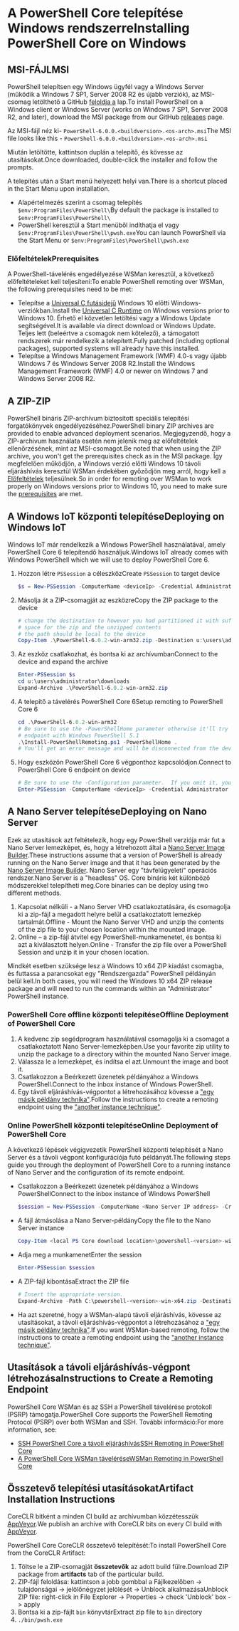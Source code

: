 # <a name="installing-powershell-core-on-windows"></a><span data-ttu-id="ed64b-101">A PowerShell Core telepítése Windows rendszerre</span><span class="sxs-lookup"><span data-stu-id="ed64b-101">Installing PowerShell Core on Windows</span></span>

## <a name="msi"></a><span data-ttu-id="ed64b-102">MSI-FÁJL</span><span class="sxs-lookup"><span data-stu-id="ed64b-102">MSI</span></span>

<span data-ttu-id="ed64b-103">PowerShell telepítsen egy Windows ügyfél vagy a Windows Server (működik a Windows 7 SP1, Server 2008 R2 és újabb verziók), az MSI-csomag letölthető a GitHub [feloldja a][] lap.</span><span class="sxs-lookup"><span data-stu-id="ed64b-103">To install PowerShell on a Windows client or Windows Server (works on Windows 7 SP1, Server 2008 R2, and later), download the MSI package from our GitHub [releases][] page.</span></span>

<span data-ttu-id="ed64b-104">Az MSI-fájl néz ki- `PowerShell-6.0.0.<buildversion>.<os-arch>.msi`</span><span class="sxs-lookup"><span data-stu-id="ed64b-104">The MSI file looks like this - `PowerShell-6.0.0.<buildversion>.<os-arch>.msi`</span></span>
<!-- TODO: should be updated to point to the Download Center as well -->

<span data-ttu-id="ed64b-105">Miután letöltötte, kattintson duplán a telepítő, és kövesse az utasításokat.</span><span class="sxs-lookup"><span data-stu-id="ed64b-105">Once downloaded, double-click the installer and follow the prompts.</span></span>

<span data-ttu-id="ed64b-106">A telepítés után a Start menü helyezett helyi van.</span><span class="sxs-lookup"><span data-stu-id="ed64b-106">There is a shortcut placed in the Start Menu upon installation.</span></span>

- <span data-ttu-id="ed64b-107">Alapértelmezés szerint a csomag telepítés `$env:ProgramFiles\PowerShell\`</span><span class="sxs-lookup"><span data-stu-id="ed64b-107">By default the package is installed to `$env:ProgramFiles\PowerShell\`</span></span>
- <span data-ttu-id="ed64b-108">PowerShell keresztül a Start menüből indíthatja el vagy `$env:ProgramFiles\PowerShell\pwsh.exe`</span><span class="sxs-lookup"><span data-stu-id="ed64b-108">You can launch PowerShell via the Start Menu or `$env:ProgramFiles\PowerShell\pwsh.exe`</span></span>

### <a name="prerequisites"></a><span data-ttu-id="ed64b-109">Előfeltételek</span><span class="sxs-lookup"><span data-stu-id="ed64b-109">Prerequisites</span></span>

<span data-ttu-id="ed64b-110">A PowerShell-távelérés engedélyezése WSMan keresztül, a következő előfeltételeket kell teljesíteni:</span><span class="sxs-lookup"><span data-stu-id="ed64b-110">To enable PowerShell remoting over WSMan, the following prerequisites need to be met:</span></span>

- <span data-ttu-id="ed64b-111">Telepítse a [Universal C futásidejű](https://www.microsoft.com/download/details.aspx?id=50410) Windows 10 előtti Windows-verziókban.</span><span class="sxs-lookup"><span data-stu-id="ed64b-111">Install the [Universal C Runtime](https://www.microsoft.com/download/details.aspx?id=50410) on Windows versions prior to Windows 10.</span></span>
  <span data-ttu-id="ed64b-112">Érhető el közvetlen letöltési vagy a Windows Update segítségével.</span><span class="sxs-lookup"><span data-stu-id="ed64b-112">It is available via direct download or Windows Update.</span></span>
  <span data-ttu-id="ed64b-113">Teljes lett (beleértve a csomagok nem kötelező), a támogatott rendszerek már rendelkezik a telepített.</span><span class="sxs-lookup"><span data-stu-id="ed64b-113">Fully patched (including optional packages), supported systems will already have this installed.</span></span>
- <span data-ttu-id="ed64b-114">Telepítse a Windows Management Framework (WMF) 4.0-s vagy újabb Windows 7 és Windows Server 2008 R2.</span><span class="sxs-lookup"><span data-stu-id="ed64b-114">Install the Windows Management Framework (WMF) 4.0 or newer on Windows 7 and Windows Server 2008 R2.</span></span>

## <a name="zip"></a><span data-ttu-id="ed64b-115">A ZIP-</span><span class="sxs-lookup"><span data-stu-id="ed64b-115">ZIP</span></span>

<span data-ttu-id="ed64b-116">PowerShell bináris ZIP-archívum biztosított speciális telepítési forgatókönyvek engedélyezéséhez.</span><span class="sxs-lookup"><span data-stu-id="ed64b-116">PowerShell binary ZIP archives are provided to enable advanced deployment scenarios.</span></span>
<span data-ttu-id="ed64b-117">Megjegyzendő, hogy a ZIP-archívum használata esetén nem jelenik meg az előfeltételek ellenőrzésének, mint az MSI-csomagot.</span><span class="sxs-lookup"><span data-stu-id="ed64b-117">Be noted that when using the ZIP archive, you won't get the prerequisites check as in the MSI package.</span></span>
<span data-ttu-id="ed64b-118">Így megfelelően működjön, a Windows verzió előtti Windows 10 távoli eljáráshívás keresztül WSMan érdekében győződjön meg arról, hogy kell a [Előfeltételek](#prerequisites) teljesülnek.</span><span class="sxs-lookup"><span data-stu-id="ed64b-118">So in order for remoting over WSMan to work properly on Windows versions prior to Windows 10, you need to make sure the [prerequisites](#prerequisites) are met.</span></span>

## <a name="deploying-on-windows-iot"></a><span data-ttu-id="ed64b-119">A Windows IoT központi telepítése</span><span class="sxs-lookup"><span data-stu-id="ed64b-119">Deploying on Windows IoT</span></span>

<span data-ttu-id="ed64b-120">Windows IoT már rendelkezik a Windows PowerShell használatával, amely PowerShell Core 6 telepítendő használjuk.</span><span class="sxs-lookup"><span data-stu-id="ed64b-120">Windows IoT already comes with Windows PowerShell which we will use to deploy PowerShell Core 6.</span></span>

1. <span data-ttu-id="ed64b-121">Hozzon létre `PSSession` a céleszköz</span><span class="sxs-lookup"><span data-stu-id="ed64b-121">Create `PSSession` to target device</span></span>

   ```powershell
   $s = New-PSSession -ComputerName <deviceIp> -Credential Administrator
   ```

2. <span data-ttu-id="ed64b-122">Másolja át a ZIP-csomagját az eszközre</span><span class="sxs-lookup"><span data-stu-id="ed64b-122">Copy the ZIP package to the device</span></span>

   ```powershell
   # change the destination to however you had partitioned it with sufficient
   # space for the zip and the unzipped contents
   # the path should be local to the device
   Copy-Item .\PowerShell-6.0.2-win-arm32.zip -Destination u:\users\administrator\Downloads -ToSession $s
   ```

3. <span data-ttu-id="ed64b-123">Az eszköz csatlakozhat, és bontsa ki az archívumban</span><span class="sxs-lookup"><span data-stu-id="ed64b-123">Connect to the device and expand the archive</span></span>

   ```powershell
   Enter-PSSession $s
   cd u:\users\administrator\downloads
   Expand-Archive .\PowerShell-6.0.2-win-arm32.zip
   ```

4. <span data-ttu-id="ed64b-124">A telepítő a távelérés PowerShell Core 6</span><span class="sxs-lookup"><span data-stu-id="ed64b-124">Setup remoting to PowerShell Core 6</span></span>

   ```powershell
   cd .\PowerShell-6.0.2-win-arm32
   # Be sure to use the -PowerShellHome parameter otherwise it'll try to create a new
   # endpoint with Windows PowerShell 5.1
   .\Install-PowerShellRemoting.ps1 -PowerShellHome .
   # You'll get an error message and will be disconnected from the device because it has to restart WinRM
   ```

5. <span data-ttu-id="ed64b-125">Hogy eszközön PowerShell Core 6 végponthoz kapcsolódjon.</span><span class="sxs-lookup"><span data-stu-id="ed64b-125">Connect to PowerShell Core 6 endpoint on device</span></span>

   ```powershell
   # Be sure to use the -Configuration parameter.  If you omit it, you will connect to Windows PowerShell 5.1
   Enter-PSSession -ComputerName <deviceIp> -Credential Administrator -Configuration powershell.6.0.2
   ```

## <a name="deploying-on-nano-server"></a><span data-ttu-id="ed64b-126">A Nano Server telepítése</span><span class="sxs-lookup"><span data-stu-id="ed64b-126">Deploying on Nano Server</span></span>

<span data-ttu-id="ed64b-127">Ezek az utasítások azt feltételezik, hogy egy PowerShell verziója már fut a Nano Server lemezképet, és, hogy a létrehozott által a [Nano Server Image Builder](/windows-server/get-started/deploy-nano-server).</span><span class="sxs-lookup"><span data-stu-id="ed64b-127">These instructions assume that a version of PowerShell is already running on the Nano Server image and that it has been generated by the [Nano Server Image Builder](/windows-server/get-started/deploy-nano-server).</span></span>
<span data-ttu-id="ed64b-128">Nano Server egy "távfelügyeleti" operációs rendszer.</span><span class="sxs-lookup"><span data-stu-id="ed64b-128">Nano Server is a "headless" OS.</span></span> <span data-ttu-id="ed64b-129">Core bináris két különböző módszerekkel telepítheti meg.</span><span class="sxs-lookup"><span data-stu-id="ed64b-129">Core binaries can be deploy using two different methods.</span></span>

1. <span data-ttu-id="ed64b-130">Kapcsolat nélküli - a Nano Server VHD csatlakoztatására, és csomagolja ki a zip-fájl a megadott helyre belül a csatlakoztatott lemezkép tartalmát.</span><span class="sxs-lookup"><span data-stu-id="ed64b-130">Offline - Mount the Nano Server VHD and unzip the contents of the zip file to your chosen location within the mounted image.</span></span>
2. <span data-ttu-id="ed64b-131">Online – a zip-fájl átvitel egy PowerShell-munkamenetet, és bontsa ki azt a kiválasztott helyen.</span><span class="sxs-lookup"><span data-stu-id="ed64b-131">Online - Transfer the zip file over a PowerShell Session and unzip it in your chosen location.</span></span>

<span data-ttu-id="ed64b-132">Mindkét esetben szüksége lesz a Windows 10 x64 ZIP kiadást csomagba, és futtassa a parancsokat egy "Rendszergazda" PowerShell példányán belül kell.</span><span class="sxs-lookup"><span data-stu-id="ed64b-132">In both cases, you will need the Windows 10 x64 ZIP release package and will need to run the commands within an "Administrator" PowerShell instance.</span></span>

### <a name="offline-deployment-of-powershell-core"></a><span data-ttu-id="ed64b-133">PowerShell Core offline központi telepítése</span><span class="sxs-lookup"><span data-stu-id="ed64b-133">Offline Deployment of PowerShell Core</span></span>

1. <span data-ttu-id="ed64b-134">A kedvenc zip segédprogram használatával csomagolja ki a csomagot a csatlakoztatott Nano Server-lemezképben.</span><span class="sxs-lookup"><span data-stu-id="ed64b-134">Use your favorite zip utility to unzip the package to a directory within the mounted Nano Server image.</span></span>
2. <span data-ttu-id="ed64b-135">Válassza le a lemezképet, és indítsa el azt.</span><span class="sxs-lookup"><span data-stu-id="ed64b-135">Unmount the image and boot it.</span></span>
3. <span data-ttu-id="ed64b-136">Csatlakozzon a Beérkezett üzenetek példányához a Windows PowerShell.</span><span class="sxs-lookup"><span data-stu-id="ed64b-136">Connect to the inbox instance of Windows PowerShell.</span></span>
4. <span data-ttu-id="ed64b-137">Egy távoli eljáráshívás-végpontot a létrehozásához kövesse a ["egy másik példány technika"](#executed-by-another-instance-of-powershell-on-behalf-of-the-instance-that-it-will-register).</span><span class="sxs-lookup"><span data-stu-id="ed64b-137">Follow the instructions to create a remoting endpoint using the ["another instance technique"](#executed-by-another-instance-of-powershell-on-behalf-of-the-instance-that-it-will-register).</span></span>

### <a name="online-deployment-of-powershell-core"></a><span data-ttu-id="ed64b-138">Online PowerShell központi telepítése</span><span class="sxs-lookup"><span data-stu-id="ed64b-138">Online Deployment of PowerShell Core</span></span>

<span data-ttu-id="ed64b-139">A következő lépések végigvezetik PowerShell központi telepítését a Nano Server és a távoli végpont konfigurációja futó példányát.</span><span class="sxs-lookup"><span data-stu-id="ed64b-139">The following steps guide you through the deployment of PowerShell Core to a running instance of Nano Server and the configuration of its remote endpoint.</span></span>

- <span data-ttu-id="ed64b-140">Csatlakozzon a Beérkezett üzenetek példányához a Windows PowerShell</span><span class="sxs-lookup"><span data-stu-id="ed64b-140">Connect to the inbox instance of Windows PowerShell</span></span>

  ```powershell
  $session = New-PSSession -ComputerName <Nano Server IP address> -Credential <An Administrator account on the system>
  ```

- <span data-ttu-id="ed64b-141">A fájl átmásolása a Nano Server-példány</span><span class="sxs-lookup"><span data-stu-id="ed64b-141">Copy the file to the Nano Server instance</span></span>

  ```powershell
  Copy-Item <local PS Core download location>\powershell-<version>-win-x64.zip c:\ -ToSession $session
  ```

- <span data-ttu-id="ed64b-142">Adja meg a munkamenet</span><span class="sxs-lookup"><span data-stu-id="ed64b-142">Enter the session</span></span>

  ```powershell
  Enter-PSSession $session
  ```

- <span data-ttu-id="ed64b-143">A ZIP-fájl kibontása</span><span class="sxs-lookup"><span data-stu-id="ed64b-143">Extract the ZIP file</span></span>

  ```powershell
  # Insert the appropriate version.
  Expand-Archive -Path C:\powershell-<version>-win-x64.zip -DestinationPath "C:\PowerShellCore_<version>"
  ```

- <span data-ttu-id="ed64b-144">Ha azt szeretné, hogy a WSMan-alapú távoli eljáráshívás, kövesse az utasításokat, a távoli eljáráshívás-végpontot a létrehozásához a ["egy másik példány technika"](../core-powershell/WSMan-Remoting-in-PowerShell-Core.md#executed-by-another-instance-of-powershell-on-behalf-of-the-instance-that-it-will-register).</span><span class="sxs-lookup"><span data-stu-id="ed64b-144">If you want WSMan-based remoting, follow the instructions to create a remoting endpoint using the ["another instance technique"](../core-powershell/WSMan-Remoting-in-PowerShell-Core.md#executed-by-another-instance-of-powershell-on-behalf-of-the-instance-that-it-will-register).</span></span>

## <a name="instructions-to-create-a-remoting-endpoint"></a><span data-ttu-id="ed64b-145">Utasítások a távoli eljáráshívás-végpont létrehozása</span><span class="sxs-lookup"><span data-stu-id="ed64b-145">Instructions to Create a Remoting Endpoint</span></span>

<span data-ttu-id="ed64b-146">PowerShell Core WSMan és az SSH a PowerShell távelérése protokoll (PSRP) támogatja.</span><span class="sxs-lookup"><span data-stu-id="ed64b-146">PowerShell Core supports the PowerShell Remoting Protocol (PSRP) over both WSMan and SSH.</span></span>
<span data-ttu-id="ed64b-147">További információ:</span><span class="sxs-lookup"><span data-stu-id="ed64b-147">For more information, see:</span></span>

- <span data-ttu-id="ed64b-148">[SSH PowerShell Core a távoli eljáráshívás][ssh-remoting]</span><span class="sxs-lookup"><span data-stu-id="ed64b-148">[SSH Remoting in PowerShell Core][ssh-remoting]</span></span>
- <span data-ttu-id="ed64b-149">[A PowerShell Core WSMan távelérése][wsman-remoting]</span><span class="sxs-lookup"><span data-stu-id="ed64b-149">[WSMan Remoting in PowerShell Core][wsman-remoting]</span></span>

## <a name="artifact-installation-instructions"></a><span data-ttu-id="ed64b-150">Összetevő telepítési utasításokat</span><span class="sxs-lookup"><span data-stu-id="ed64b-150">Artifact Installation Instructions</span></span>

<span data-ttu-id="ed64b-151">CoreCLR bitként a minden CI build az archívumban közzétesszük [AppVeyor][].</span><span class="sxs-lookup"><span data-stu-id="ed64b-151">We publish an archive with CoreCLR bits on every CI build with [AppVeyor][].</span></span>

<span data-ttu-id="ed64b-152">PowerShell Core CoreCLR összetevő telepítését:</span><span class="sxs-lookup"><span data-stu-id="ed64b-152">To install PowerShell Core from the CoreCLR Artifact:</span></span>

1. <span data-ttu-id="ed64b-153">Töltse le a ZIP-csomagját **összetevők** az adott build fülre.</span><span class="sxs-lookup"><span data-stu-id="ed64b-153">Download ZIP package from **artifacts** tab of the particular build.</span></span>
2. <span data-ttu-id="ed64b-154">ZIP-fájl feloldása: kattintson a jobb gombbal a Fájlkezelőben -> tulajdonságai -> jelölőnégyzet jelölését -> Unblock alkalmazása</span><span class="sxs-lookup"><span data-stu-id="ed64b-154">Unblock ZIP file: right-click in File Explorer -> Properties -> check 'Unblock' box -> apply</span></span>
3. <span data-ttu-id="ed64b-155">Bontsa ki a zip-fájlt `bin` könyvtár</span><span class="sxs-lookup"><span data-stu-id="ed64b-155">Extract zip file to `bin` directory</span></span>
4. `./bin/pwsh.exe`

<!-- [download-center]: TODO -->
[feloldja a]: https://github.com/PowerShell/PowerShell/releases
[releases]: https://github.com/PowerShell/PowerShell/releases
[ssh-remoting]: ../core-powershell/SSH-Remoting-in-PowerShell-Core.md
[wsman-remoting]: ../core-powershell/WSMan-Remoting-in-PowerShell-Core.md
[AppVeyor]: https://ci.appveyor.com/project/PowerShell/powershell